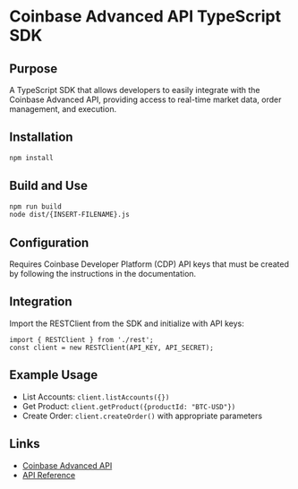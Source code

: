 # Coinbase Advanced API TypeScript SDK

## Purpose

A TypeScript SDK that allows developers to easily integrate with the Coinbase Advanced API, providing access to real-time market data, order management, and execution.

## Installation

```bash
npm install
```

## Build and Use

```bash
npm run build
node dist/{INSERT-FILENAME}.js
```

## Configuration

Requires Coinbase Developer Platform (CDP) API keys that must be created by following the instructions in the documentation.

## Integration

Import the RESTClient from the SDK and initialize with API keys:

```
import { RESTClient } from './rest';
const client = new RESTClient(API_KEY, API_SECRET);
```

## Example Usage

- List Accounts: `client.listAccounts({})`
- Get Product: `client.getProduct({productId: "BTC-USD"})`
- Create Order: `client.createOrder()` with appropriate parameters

## Links

- [Coinbase Advanced API](https://docs.cdp.coinbase.com/advanced-trade/docs/welcome)
- [API Reference](https://docs.cdp.coinbase.com/advanced-trade/reference/)
